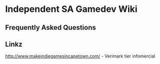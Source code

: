 # Independent SA Gamedev Wiki

## Frequently Asked Questions


## Linkz
http://www.makeindiegamesincapetown.com/ - Verimark tier infomercial 
